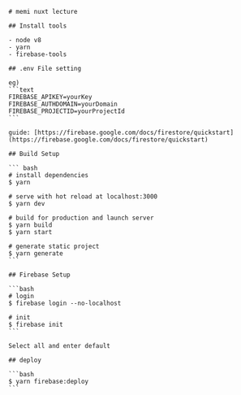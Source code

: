 
    # memi nuxt lecture
    
    ## Install tools
    
    - node v8
    - yarn
    - firebase-tools
    
    ## .env File setting
    
    eg)
    ```text
    FIREBASE_APIKEY=yourKey
    FIREBASE_AUTHDOMAIN=yourDomain
    FIREBASE_PROJECTID=yourProjectId
    ``` 
    
    guide: [https://firebase.google.com/docs/firestore/quickstart](https://firebase.google.com/docs/firestore/quickstart)
    
    ## Build Setup
    
    ``` bash
    # install dependencies
    $ yarn
    
    # serve with hot reload at localhost:3000
    $ yarn dev
    
    # build for production and launch server
    $ yarn build
    $ yarn start
    
    # generate static project
    $ yarn generate
    ```
    
    ## Firebase Setup
    
    ```bash
    # login
    $ firebase login --no-localhost
    
    # init
    $ firebase init
    ```
    
    Select all and enter default
    
    ## deploy
    
    ```bash
    $ yarn firebase:deploy
    ```

